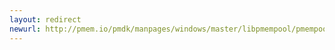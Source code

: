 ```yaml
---
layout: redirect
newurl: http://pmem.io/pmdk/manpages/windows/master/libpmempool/pmempool_check_init.3.html
---
```

